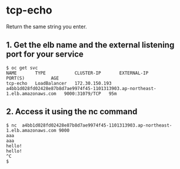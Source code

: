 # tcp-echo


Return the same string you enter.


## 1. Get the elb name and the external listening port for your service
```
$ oc get svc
NAME       TYPE           CLUSTER-IP       EXTERNAL-IP                                                                    PORT(S)          AGE
tcp-echo   LoadBalancer   172.30.150.193   a4bb1d028fd02428e87b8d7ae9974f45-1101313903.ap-northeast-1.elb.amazonaws.com   9000:31079/TCP   95m
```

## 2. Access it using the nc command
```
$ nc  a4bb1d028fd02428e87b8d7ae9974f45-1101313903.ap-northeast-1.elb.amazonaws.com 9000
aaa
aaa
hello!
hello!
^C
$ 
```
